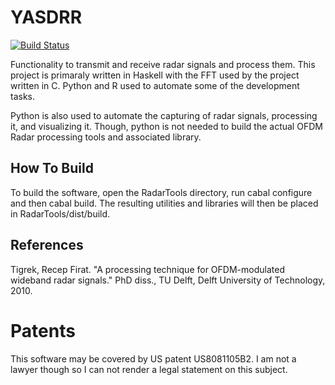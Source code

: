 # YASDRR

[![Build Status](https://travis-ci.org/r0wbrt/OFDMRadar.svg?branch=master)](https://travis-ci.org/r0wbrt/OFDMRadar)

Functionality to transmit and receive radar signals and process them. This 
project is primaraly written in Haskell with the FFT used by the project
written in C. Python and R used to automate some of the development tasks.

Python is also used to automate the capturing of radar signals, processing it,
and visualizing it. Though, python is not needed to build the actual OFDM Radar
processing tools and associated library. 

## How To Build

To build the software, open the RadarTools directory, run cabal configure 
and then cabal build. The resulting utilities and libraries will then be 
placed in RadarTools/dist/build. 

## References
Tigrek, Recep Firat. "A processing technique for OFDM-modulated wideband radar 
signals." PhD diss., TU Delft, Delft University of Technology, 2010.

# Patents
This software may be covered by US patent US8081105B2. I am not a lawyer though
so I can not render a legal statement on this subject.





